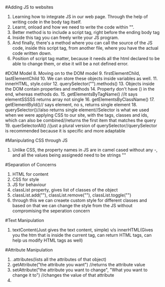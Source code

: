 #Adding JS to websites
1. Learning how to integrate JS in our web page. Through the help of writing code in the body tag itself.
2. Learnt, onload and how we need to write the code within "".
3. Better method is to include a script tag, right before the ending body tag
4. Inside this tag you can freely write your JS program.
5. And finally, there's a method where you can call the source of the JS code, inside this script tag, from another file, where you have the actual code written down.
6. Position of script tag matter, because it needs all the html declared to be able to change them, or else it will be a not defined error.

#DOM Model
8. Moving on to the DOM model
9. firstElementChild, lastElementChild
10. We can store these objects inside variables as well.
11. innerHTML, style.color
12. querySelector("").methods()
13. Objects inside the DOM contain properties and methods
14. Property don't have  () in the end, whereas methods do.
15. getElementsByTagName() //it says elementSSSSS returns array not single
16. getElementsByClassName()
17. getElementById()// says element, no s, returns single element
18. querySelector()//also returns single element//Selector is what we used when we were applying CSS to our site, with the tags, classes and ids, which can also be combined//returns the first item that matches the query
19. querSelectorAll() //just a plural version of querySelector//querySelector is recommended because it is specific and more adaptable

#Manipulating CSS through JS
1. Unlike CSS, the property names in JS are in camel cased without any -, and all the values being assignedd need to be strings ""

#Separation of Concerns
1. HTML for content
2. CSS for style
3. JS for behaviour
4. classList property, gives list of classes of the object
5. classList.add(""), classList.remove(""), classList.toggle("")
6. through this we can creaete custom style for different classes and based on that we can change the style from the JS without compromising the seperation concern

#Text Manipulation
1. textContent(Just gives the text content, simple) v/s innerHTML(Gives you the htm that is inside the current tag, can return HTML tags, can help us modify HTML tags as well)

#Attribute Manipulation
1. .attributes(lists all the attributes of that object)
2. getAttribute("the attribute you want") //returns the attribute value
3. setAttribute("the attribute you want to change", "What you want to change it to") //changes the value of that attribute
4. 
